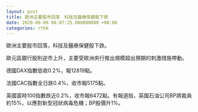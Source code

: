 ```yaml
---
layout: post
title: 歐洲主要股市回落　科技及醫療保健股下跌
date: 2020-06-09 06:07:25.000000000 +08:00
categories: rthk
---
```


歐洲主要股市回落，科技及醫療保健股下跌。

歐元區銀行股則逆市上升，主要受歐洲央行推出規模超出預期的刺激措施帶動。

德國DAX指數低收0.2%，報12819點。

法國CAC指數全日跌0.4%，收市報5175點。

英國富時100指數跌近0.2%，收市報6472點。有報道指，英國石油公司BP將裁員約15%，以應對新型冠狀病毒危機；BP股價升1%。
